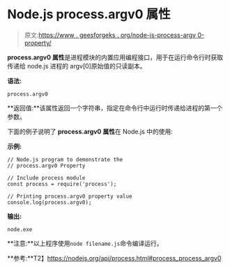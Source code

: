 # Node.js process.argv0 属性

> 原文:[https://www . geesforgeks . org/node-js-process-argv 0-property/](https://www.geeksforgeeks.org/node-js-process-argv0-property/)

**process.argv0 属性**是进程模块的内置应用编程接口，用于在运行命令行时获取传递给 node.js 进程的 argv[0]原始值的只读副本。

**语法:**

```
process.argv0
```

**返回值:**该属性返回一个字符串，指定在命令行中运行时传递给进程的第一个参数。

下面的例子说明了 **process.argv0 属性**在 Node.js 中的使用:

**示例:**

```
// Node.js program to demonstrate the
// process.argv0 Property

// Include process module
const process = require('process');

// Printing process.argv0 property value
console.log(process.argv0);
```

**输出:**

```
node.exe
```

**注意:**以上程序使用`node filename.js`命令编译运行。

**参考:**T2】https://nodejs.org/api/process.html#process_process_argv0
